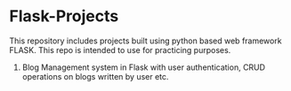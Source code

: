 # Flask-Projects
This repository includes projects built using python based web framework FLASK. This repo is intended to use for practicing purposes.

1. Blog Management system in Flask with user authentication, CRUD operations on blogs written by user etc.
